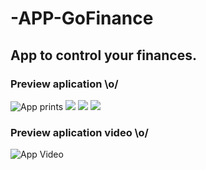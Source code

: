 # -APP-GoFinance
## App to control your finances.


### Preview aplication \o/

![App prints](https://github.com/Simeone08/-APP-GoFinance/blob/main/src/assets/LOGIN.PNG) ![](https://github.com/Simeone08/-APP-GoFinance/blob/main/src/assets/HOME.PNG) ![](https://github.com/Simeone08/-APP-GoFinance/blob/main/src/assets/REGISTERS.PNG) ![](https://github.com/Simeone08/-APP-GoFinance/blob/main/src/assets/SUMMARY.PNG)

### Preview aplication video \o/

![App Video]()
